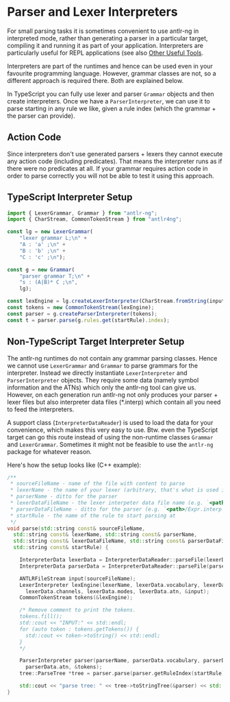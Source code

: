 # Parser and Lexer Interpreters

For small parsing tasks it is sometimes convenient to use <span class="antlr-ng">antlr-ng</span> in interpreted mode, rather than generating a parser in a particular target, compiling it and running it as part of your application. Interpreters are particularly useful for REPL applications (see also [Other Useful Tools](/repl).

Interpreters are part of the runtimes and hence can be used even in your favourite programming language. However, grammar classes are not, so a different approach is required there. Both are explained below.

In TypeScript you can fully use lexer and parser `Grammar` objects and then create interpreters. Once we have a `ParserInterpreter`, we can use it to parse starting in any rule we like, given a rule index (which the grammar + the parser can provide).

## Action Code

Since interpreters don't use generated parsers + lexers they cannot execute any action code (including predicates). That means the interpreter runs as if there were no predicates at all. If your grammar requires action code in order to parse correctly you will not be able to test it using this approach.

## TypeScript Interpreter Setup

```typescript
import { LexerGrammar, Grammar } from "antlr-ng";
import { CharStream, CommonTokenStream } from "antlr4ng";

const lg = new LexerGrammar(
    "lexer grammar L;\n" +
    "A : 'a' ;\n" +
    "B : 'b' ;\n" +
    "C : 'c' ;\n");

const g = new Grammar(
    "parser grammar T;\n" +
    "s : (A|B)* C ;\n",
    lg);

const lexEngine = lg.createLexerInterpreter(CharStream.fromString(input));
const tokens = new CommonTokenStream(lexEngine);
const parser = g.createParserInterpreter(tokens);
const t = parser.parse(g.rules.get(startRule).index);
```

## Non-TypeScript Target Interpreter Setup

The <span class="antlr-ng">antlr-ng</span> runtimes do not contain any grammar parsing classes. Hence we cannot use `LexerGrammar` and `Grammar` to parse grammars for the interpreter. Instead we directly instantiate `LexerInterpreter` and `ParserInterpreter` objects. They require some data (namely symbol information and the ATNs) which only the <span class="antlr-ng">antlr-ng</span> tool can give us. However, on each generation run <span class="antlr-ng">antlr-ng</span> not only produces your parser + lexer files but also interpreter data files (*.interp) which contain all you need to feed the interpreters.

A support class (`InterpreterDataReader`) is used to load the data for your convenience, which makes this very easy to use. Btw. even the TypeScript target can go this route instead of using the non-runtime classes `Grammar` and `LexerGrammar`. Sometimes it might not be feasible to use the `antlr-ng` package for whatever reason.

Here's how the setup looks like (C++ example):

```cpp
/**
 * sourceFileName - name of the file with content to parse
 * lexerName - the name of your lexer (arbitrary, that's what is used in error messages)
 * parserName - ditto for the parser
 * lexerDataFileName - the lexer interpeter data file name (e.g. `<path>/ExprLexer.interp`)
 * parserDataFileName - ditto for the parser (e.g. `<path>/Expr.interp`)
 * startRule - the name of the rule to start parsing at
 */
void parse(std::string const& sourceFileName,
  std::string const& lexerName, std::string const& parserName,
  std::string const& lexerDataFileName, std::string const& parserDataFileName,
  std::string const& startRule) {

    InterpreterData lexerData = InterpreterDataReader::parseFile(lexerDataFileName);
    InterpreterData parserData = InterpreterDataReader::parseFile(parserDataFileName);

    ANTLRFileStream input(sourceFileName);
    LexerInterpreter lexEngine(lexerName, lexerData.vocabulary, lexerData.ruleNames,
      lexerData.channels, lexerData.modes, lexerData.atn, &input);
    CommonTokenStream tokens(&lexEngine);

    /* Remove comment to print the tokens.
    tokens.fill();
    std::cout << "INPUT:" << std::endl;
    for (auto token : tokens.getTokens()) {
      std::cout << token->toString() << std::endl;
    }
    */

    ParserInterpreter parser(parserName, parserData.vocabulary, parserData.ruleNames,
      parserData.atn, &tokens);
    tree::ParseTree *tree = parser.parse(parser.getRuleIndex(startRule));

    std::cout << "parse tree: " << tree->toStringTree(&parser) << std::endl;
}
```
